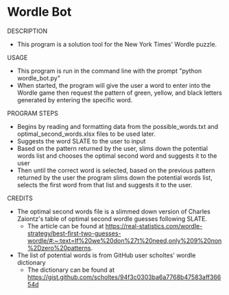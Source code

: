 # Wordle Bot

DESCRIPTION
- This program is a solution tool for the New York Times' Wordle puzzle.

USAGE
- This program is run in the command line with the prompt "python wordle_bot.py"
- When started, the program will give the user a word to enter into the Wordle game then request the pattern of green, yellow, and black letters generated by entering the specific word.

PROGRAM STEPS
- Begins by reading and formatting data from the possible_words.txt and optimal_second_words.xlsx files to be used later.
- Suggests the word SLATE to the user to input
- Based on the pattern returned by the user, slims down the potential words list and chooses the optimal second word and suggests it to the user
- Then until the correct word is selected, based on the previous pattern returned by the user the program slims down the potential words list, selects the first word from that list and suggests it to the user.

CREDITS
- The optimal second words file is a slimmed down version of Charles Zaiontz's table of optimal second wordle guesses following SLATE.
  - The article can be found at https://real-statistics.com/wordle-strategy/best-first-two-guesses-wordle/#:~:text=If%20we%20don%27t%20need,only%209%20non%2Dzero%20patterns.
- The list of potential words is from GitHub user scholtes' wordle dictionary
  -  The dictionary can be found at https://gist.github.com/scholtes/94f3c0303ba6a7768b47583aff36654d
